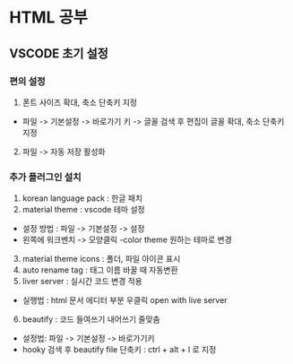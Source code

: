 # HTML 공부

## VSCODE 초기 설정

### 편의 설정
1. 폰트 사이즈 확대, 축소 단축키 지정
 - 파일 -> 기본설정 -> 바로가기 키 -> 글꼴 검색 후 편집이 글꼴 확대, 축소 단축키 지정
2. 파일 -> 자동 저장 활성화  

### 추가 플러그인 설치

1. korean language pack : 한글 패치
2.  material theme : vscode 테마 설정
- 설정 방법 : 파일 -> 기본설정 -> 설정
- 왼쪽에 워크벤치 -> 모양클릭
-color theme 원하는 테마로 변경
3. material theme icons : 폴더, 파일 아이콘 표시
4. auto rename tag : 태그 이름 바꿀 때 자동변환
5. liver server : 실시간 코드 변경 적용
- 실행법 : html 문서 에디터 부분 우클릭 open with live server
6. beautify : 코드 들여쓰기 내어쓰기 줄맞춤
- 설정법: 파일 -> 기본설정 -> 바로가기키
- hooky 검색 후 beautify file 단축키 : ctrl + alt + l 로 지정
 